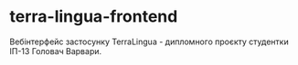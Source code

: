 # terra-lingua-frontend
Вебінтерфейс застосунку TerraLingua - дипломного проєкту студентки ІП-13 Головач Варвари.
